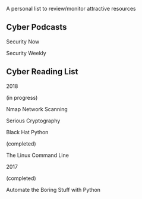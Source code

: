 A personal list to review/monitor attractive resources

Cyber Podcasts
------------------
Security Now

Security Weekly

Cyber Reading List
------------------

2018

(in progress)

Nmap Network Scanning

Serious Cryptography

Black Hat Python

(completed)

The Linux Command Line

2017

(completed)

Automate the Boring Stuff with Python
